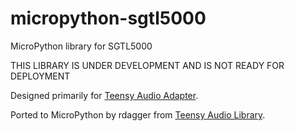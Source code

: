 # micropython-sgtl5000
MicroPython library for SGTL5000

THIS LIBRARY IS UNDER DEVELOPMENT AND IS NOT READY FOR DEPLOYMENT

Designed primarily for [Teensy Audio Adapter](https://www.pjrc.com/store/teensy3_audio.html).

Ported to MicroPython by rdagger from [Teensy Audio Library](https://github.com/PaulStoffregen/Audio).

